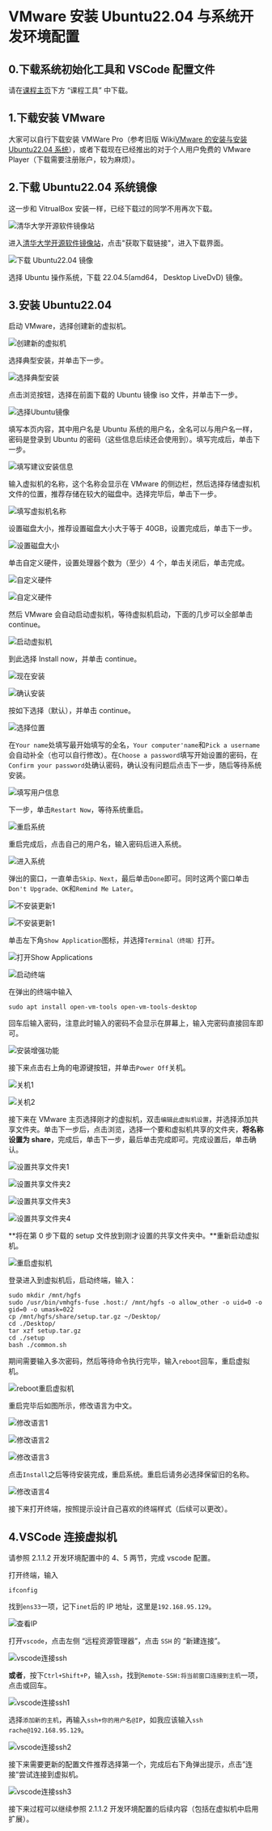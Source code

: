 # VMware 安装 Ubuntu22.04 与系统开发环境配置

## 0.下载系统初始化工具和 VSCode 配置文件

请在[课程主页](/2.编程模块/2.1%20NekoBytes-TheMissing/2.1%20NekoBytes-TheMissing.md)下方 “课程工具” 中下载。

## 1.下载安装 VMware

大家可以自行下载安装 VMWare Pro（参考旧版 Wiki[VMware 的安装与安装 Ubuntu22.04 系统](/2023旧版内容/3.编程思维体系构建/3.Y.3VMware的安装与安装Ubuntu22.04系统.md)），或者下载现在已经推出的对于个人用户免费的 VMware Player（下载需要注册账户，较为麻烦）。

## 2.下载 Ubuntu22.04 系统镜像

这一步和 VitrualBox 安装一样，已经下载过的同学不用再次下载。

![清华大学开源软件镜像站](https://cdn.xyxsw.site/ubuntu-iso-download1_1251e75425cb219cac6b945fefc009a4.png)

进入[清华大学开源软件镜像站](https://mirrors.tuna.tsinghua.edu.cn/)，点击"获取下载链接"，进入下载界面。

![下载 Ubuntu22.04 镜像](https://cdn.xyxsw.site/ubuntu-iso-download2_3c4844cd35cece1c4f6cf150f7016703.png)

选择 Ubuntu 操作系统，下载 22.04.5(amd64， Desktop LiveDvD) 镜像。

## 3.安装 Ubuntu22.04

启动 VMware，选择创建新的虚拟机。

![创建新的虚拟机](https://cdn.xyxsw.site/vmware-ubuntu1_e94b0fb529ac489f7506a8b35f55733e.png)

选择典型安装，并单击下一步。

![选择典型安装](https://cdn.xyxsw.site/vmware-ubuntu2_245a0f6979ea1439f343700c4f4e7aea.png)

点击浏览按钮，选择在前面下载的 Ubuntu 镜像 iso 文件，并单击下一步。

![选择Ubuntu镜像](https://cdn.xyxsw.site/vmware-ubuntu3_e6a617e0a4a2f47788f22375b722a91f.png)

填写本页内容，其中用户名是 Ubuntu 系统的用户名，全名可以与用户名一样，密码是登录到 Ubuntu 的密码（这些信息后续还会使用到）。填写完成后，单击下一步。

![填写建议安装信息](https://cdn.xyxsw.site/vmware-ubuntu4_74c9f815f20786f6970c91036e1e345b.png)

输入虚拟机的名称，这个名称会显示在 VMware 的侧边栏，然后选择存储虚拟机文件的位置，推荐存储在较大的磁盘中。选择完毕后，单击下一步。

![填写虚拟机名称](https://cdn.xyxsw.site/vmware-ubuntu5_79631c11b55ea535d07fab66d77af5ef.png)

设置磁盘大小，推荐设置磁盘大小大于等于 40GB，设置完成后，单击下一步。

![设置磁盘大小](https://cdn.xyxsw.site/vmware-ubuntu6_ad422bf0a72efbb3f131cfeebff93095.png)

单击自定义硬件，设置处理器个数为（至少）4 个，单击关闭后，单击完成。

![自定义硬件](https://cdn.xyxsw.site/vmware-ubuntu7_c1d3af83dbf0e16df0831b49b7c84d9b.png)

![自定义硬件](https://cdn.xyxsw.site/vmware-ubuntu8_887742fdefc6bf4254dc653985829654.png)

然后 VMware 会自动启动虚拟机，等待虚拟机启动，下面的几步可以全部单击 continue。

![启动虚拟机](https://cdn.xyxsw.site/vmware-ubuntu9_dac149563b19e42d899703c00f5d806f.png)

到此选择 Install now，并单击 continue。

![现在安装](https://cdn.xyxsw.site/vmware-ubuntu10_533008c82508b11568a41fcd25fec38c.png)

![确认安装](https://cdn.xyxsw.site/vmware-ubuntu11_53d3afc6826908fc96a2c430db7aa686.png)

按如下选择（默认），并单击 continue。

![选择位置](https://cdn.xyxsw.site/vmware-ubuntu12_cd7feb83f3e149af57127a4759bddba7.png)

在`Your name`处填写最开始填写的全名，`Your computer'name`和`Pick a username`会自动补全（也可以自行修改）。在`Choose a password`填写开始设置的密码，在`Confirm your password`处确认密码，确认没有问题后点击下一步，随后等待系统安装。

![填写用户信息](https://cdn.xyxsw.site/vmware-ubuntu13_9040e056d5f597c5b61fe2e705ed6406.png)

下一步，单击`Restart Now`，等待系统重启。

![重启系统](https://cdn.xyxsw.site/vmware-ubuntu14_f0b37210f356d4affdb2cdb60cf059db.png)

重启完成后，点击自己的用户名，输入密码后进入系统。

![进入系统](https://cdn.xyxsw.site/vmware-ubuntu15_fe7ad4df076d743902ff38e31fe71643.png)

弹出的窗口，一直单击`Skip、Next`，最后单击`Done`即可。同时这两个窗口单击`Don't Upgrade、OK`和`Remind Me Later`。

![不安装更新1](https://cdn.xyxsw.site/vmware-ubuntu16_21828d7ae29edf4237618f03d3622e4e.png)

![不安装更新1](https://cdn.xyxsw.site/vmware-ubuntu17_67b33c60fba80488cf8c4afb146e5cc3.png)

单击左下角`Show Application`图标，并选择`Terminal（终端）`打开。

![打开Show Applications](https://cdn.xyxsw.site/vmware-ubuntu18_b0d80995fcc8c8372e7c966f7cab928c.png)

![启动终端](https://cdn.xyxsw.site/vmware-ubuntu19_251e60eb8dd332a4dacde3a016f63547.png)

在弹出的终端中输入

```shell
sudo apt install open-vm-tools open-vm-tools-desktop
```

回车后输入密码，注意此时输入的密码不会显示在屏幕上，输入完密码直接回车即可。

![安装增强功能](https://cdn.xyxsw.site/vmware-ubuntu20_4eb65def693691979594c7f83a7d9d6a.png)

接下来点击右上角的电源键按钮，并单击`Power Off`关机。

![关机1](https://cdn.xyxsw.site/vmware-ubuntu21_15e2a003ae3d5bda07916d109d093f63.png)

![关机2](https://cdn.xyxsw.site/vmware-ubuntu22_709bda944b779309323d9e92ff521f2f.png)

接下来在 VMware 主页选择刚才的虚拟机，双击`编辑此虚拟机设置`，并选择添加共享文件夹。单击下一步后，点击浏览，选择一个要和虚拟机共享的文件夹，**将名称设置为 share**，完成后，单击下一步，最后单击完成即可。完成设置后，单击确认。

![设置共享文件夹1](https://cdn.xyxsw.site/vmware-ubuntu23_64b448bbf8ba19ce712ee7df67356a0c.png)

![设置共享文件夹2](https://cdn.xyxsw.site/vmware-ubuntu24_6979f8e4acb1d87758d67c579c094e93.png)

![设置共享文件夹3](https://cdn.xyxsw.site/vmware-ubuntu25_9c2613b68db8b66671bfa2d179d665f6.png)

![设置共享文件夹4](https://cdn.xyxsw.site/vmware-ubuntu26_80f1825ae0bbcd32c2fa84e7c65ca663.png)

**将在第 0 步下载的 setup 文件放到刚才设置的共享文件夹中。**重新启动虚拟机。

![重启虚拟机](https://cdn.xyxsw.site/vmware-ubuntu27_350c98e9e0b413317aaa9aa14ba0509c.png)

登录进入到虚拟机后，启动终端，输入：

```shell
sudo mkdir /mnt/hgfs
sudo /usr/bin/vmhgfs-fuse .host:/ /mnt/hgfs -o allow_other -o uid=0 -o gid=0 -o umask=022
cp /mnt/hgfs/share/setup.tar.gz ~/Desktop/
cd ./Desktop/
tar xzf setup.tar.gz
cd ./setup
bash ./common.sh
```

期间需要输入多次密码，然后等待命令执行完毕，输入`reboot`回车，重启虚拟机。

![reboot重启虚拟机](https://cdn.xyxsw.site/vmware-ubuntu28_5b3c033a7c0f779922ddc908f8bfffb1.png)

重启完毕后如图所示，修改语言为中文。

![修改语言1](https://cdn.xyxsw.site/virtualbox-ubuntu19_464dcd6c0bb222612b389faf2799e105.png)

![修改语言2](https://cdn.xyxsw.site/virtualbox-ubuntu20_c66f199049aa6f14b6a7f1d6271fbbbb.png)

![修改语言3](https://cdn.xyxsw.site/virtualbox-ubuntu21_b2d3c1fae894fd6e23adcc8204e54ffb.png)

点击`Install`之后等待安装完成，重启系统。重启后请务必选择保留旧的名称。

![修改语言4](https://cdn.xyxsw.site/virtualbox-ubuntu22_c0628032f9c6e16e2b8a50cca9806f4c.png)

接下来打开终端，按照提示设计自己喜欢的终端样式（后续可以更改）。

## 4.VSCode 连接虚拟机

请参照 2.1.1.2 开发环境配置中的 4、5 两节，完成 vscode 配置。

打开终端，输入

```shell
ifconfig
```

找到`ens33`一项，记下`inet`后的 IP 地址，这里是`192.168.95.129`。

![查看IP](https://cdn.xyxsw.site/VSCode-ssh7_0e68dee7e8101558ffd17f81a634ddfb.png)

打开`vscode`，点击左侧 “远程资源管理器”，点击 `SSH` 的 “新建连接”。

![vscode连接ssh](https://cdn.xyxsw.site/VSCode-ssh1_1a1ace268a0babe6939a13569b3d5e0b.png)

**或者**，按下`Ctrl+Shift+P`，输入`ssh`，找到`Remote-SSH:将当前窗口连接到主机`一项，点击或回车。

![vscode连接ssh1](https://cdn.xyxsw.site/VSCode-ssh4_9af9b525fe51caa8ac489f83a408db25.png)

选择`添加新的主机`，再输入`ssh+你的用户名@IP`，如我应该输入`ssh rache@192.168.95.129`。

![vscode连接ssh2](https://cdn.xyxsw.site/VSCode-ssh5_89141859968c95423e4d234f7093a066.png)

接下来需要更新的配置文件推荐选择第一个，完成后右下角弹出提示，点击”连接“尝试连接到虚拟机。

![vscode连接ssh3](https://cdn.xyxsw.site/VSCode-ssh6_9bcb2fd944592199068d61dfd11d9814.png)

接下来过程可以继续参照 2.1.1.2 开发环境配置的后续内容（包括在虚拟机中启用扩展）。
